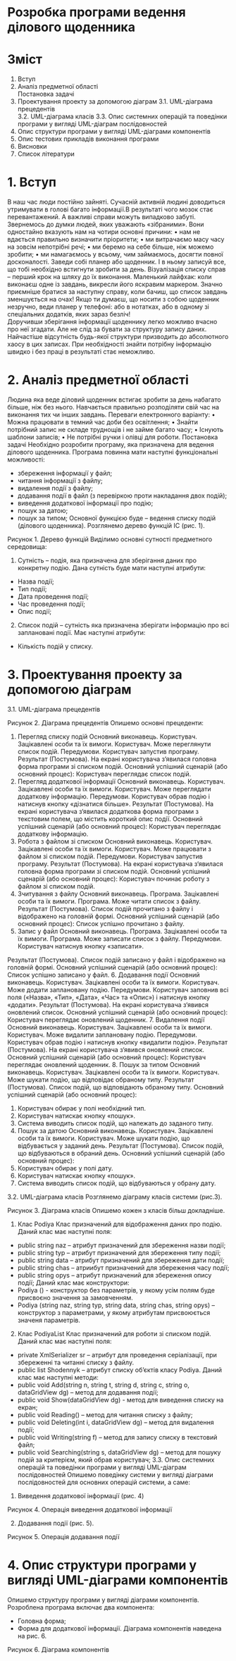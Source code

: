 # Розробка програми ведення ділового щоденника
# Зміст
1.	Вступ	
2.	Аналіз предметної області	
        Постановка задачі	
3.	Проектування проекту за допомогою діаграм
3.1.	UML-діаграма прецедентів	
3.2.	UML-діаграма класів	
3.3.	Опис системних операцій та поведінки програми у вигляді UML-діаграм послідовностей	
4.	Опис структури програми у вигляді UML-діаграми компонентів	
5.	Опис тестових прикладів виконання програми	
6.	Висновки	
7.	Список літератури

# 1.	Вступ
   В наш час люди постійно зайняті. Сучасній активній людині доводиться утримувати в голові багато інформації.В результаті чого мозок стає перевантажений. А важливі справи можуть випадково забуті. 
Звернемось до думки людей, яких уважають «зібраними».
 Вони одностайно вказують нам на чотири основні причини:
•	нам не вдається правильно визначити пріоритети;
•	ми витрачаємо масу часу на зовсім непотрібні речі;
•	ми беремо на себе більше, ніж можемо зробити;
•	ми намагаємось у всьому, чим займаємось, досягти повної досконалості.
Заведи собі планер або щоденник. І в ньому записуй все, що тобі необхідно встигнути зробити за день. Візуалізація списку справ – перший крок на шляху до їх виконання.
 Маленький лайфхак: коли виконаєш одне із завдань, викресли його яскравим маркером. Значно приємніше братися за наступну справу, коли бачиш, що список завдань зменшується на очах! Якщо ти думаєш, що носити з собою щоденник незручно, веди планер у телефоні: або в нотатках, або в одному зі спеціальних додатків, яких зараз безліч!	
Доручивши зберігання інформації щоденнику легко можливо вчасно про неї згадати.
Але не слід за бувати за структуру запису даних. Найчастіше відсутність будь-якої структури призводить до абсолютного хаосу в цих записах. При необхідності знайти потрібну інформацію швидко і без праці в результаті стає неможливо.
 
# 2.	Аналіз предметної області
Людина яка веде діловий щоденник встигає зробити за день набагато більше, ніж без нього. Навчається правильно розподіляти свій час на виконання тих чи інших завдань. 
Переваги електронного варіанту:
•	Можна працювати в темний час доби без освітлення;
•	Знайти потрібний запис не складе труднощів і не займе багато часу;
•	Існують шаблони записів;
•	Не потрібні ручки і олівці для роботи.
Постановка задачі
Необхідно розробити програму, яка призначена для ведення ділового щоденника. Програма повинна мати наступні функціональні можливості:
- збереження інформації у файл;
- читання інформації з файлу;
- видалення події з файлу;
- додавання події в файл (з перевіркою проти накладання двох подій);
- виведення додаткової інформації про подію;
- пошук за датою;
- пошук за типом;
Основної функцією буде – ведення списку подій (ділового щоденника). Розглянемо дерево функцій ІС (рис. 1).
 
Рисунок 1. Дерево функцій
Виділимо основні сутності предметного середовища:
1. Сутність – подія, яка призначена для зберігання даних про конкретну подію. Дана сутність буде мати наступні атрибути:
- Назва події;
- Тип події;
- Дата проведення події;
- Час проведення події;
- Опис події;
2. Список подій – сутність яка призначена зберігати інформацію про всі заплановані події. Має наступні атрибути:
- Кількість подій у списку.
 
# 3.	Проектування проекту за допомогою діаграм
3.1.	UML-діаграма прецедентів
 

Рисунок 2. Діаграма прецедентів
Опишемо основні прецеденти:
1. Перегляд списку подій
Основний виконавець. Користувач.
Зацікавлені особи та їх вимоги. Користувач. Може переглянути список подій.
Передумови. Користувач запустив програму.
Результат (Постумова). На екрані користувача з‘явилася головна форма програми зі списком подій.
Основний успішний сценарій (або основний процес):
Користувач переглядає список подій.
2. Перегляд додаткової інформації
Основний виконавець. Користувач.
Зацікавлені особи та їх вимоги. Користувач. Може переглядати додаткову інформацію.
Передумови. Користувач обрав подію і натиснув кнопку «дізнатися більше».
Результат (Постумова). На екрані користувача з‘явилася додаткова форма програми з текстовим полем, що містить короткий опис події.
Основний успішний сценарій (або основний процес):
Користувач переглядає додаткову інформацію.
3. Робота з файлом зі списком
Основний виконавець. Користувач.
Зацікавлені особи та їх вимоги. Користувач. Може працювати з файлом зі списком подій.
Передумови. Користувач запустив програму.
Результат (Постумова). На екрані користувача з‘явилася головна форма програми зі списком подій.
Основний успішний сценарій (або основний процес):
Користувач починає роботу з файлом зі списком подій.
4. Зчитування з файлу
Основний виконавець. Програма.
Зацікавлені особи та їх вимоги. Програма. Може читати список з файлу.
Результат (Постумова). Список подій прочитано з файлу і відображено на головній формі.
Основний успішний сценарій (або основний процес): Список успішно прочитано з файлу.
5. Запис у файл
Основний виконавець. Програма.
Зацікавлені особи та їх вимоги. Програма. Може записати список з файлу.
Передумови. Користувач натиснув кнопку «записати».

Результат (Постумова). Список подій записано у файл і відображено на головній формі.
Основний успішний сценарій (або основний процес): Список успішно записано у файл.
6. Додавання події
Основний виконавець. Користувач.
Зацікавлені особи та їх вимоги. Користувач. Може додати заплановану подію.
Передумови. Користувач заповнив всі поля («Назва», «Тип», «Дата», «Час» та «Опис») і натиснув кнопку «додати».
Результат (Постумова). На екрані користувача з‘явився оновлений список.
Основний успішний сценарій (або основний процес):
Користувач переглядає оновлений щоденник.
7. Видалення події
Основний виконавець. Користувач.
Зацікавлені особи та їх вимоги. Користувач. Може видалити заплановану подію.
Передумови. Користувач обрав подію і натиснув кнопку «видалити подію».
Результат (Постумова). На екрані користувача з‘явився оновлений список.
Основний успішний сценарій (або основний процес):
Користувач переглядає оновлений щоденник.
8. Пошук за типом
Основний виконавець. Користувач.
Зацікавлені особи та їх вимоги. Користувач. Може шукати подію, що відповідає обраному типу.
Результат (Постумова). Список подій, що відповідають обраному типу.
Основний успішний сценарій (або основний процес):
1. Користувач обирає у полі необхідний тип.
2. Користувач натискає кнопку «пошук».
3. Система виводить список подій, що належать до заданого типу.
9. Пошук за датою
Основний виконавець. Користувач.
Зацікавлені особи та їх вимоги. Користувач. Може шукати подію, що відбувається у заданий день.
Результат (Постумова). Список подій, що відбуваються в обраний день.
Основний успішний сценарій (або основний процес):
1. Користувач обирає у полі дату.
2. Користувач натискає кнопку «пошук».
3. Система виводить список подій, що відбуваються у обрану дату.

 
3.2.	UML-діаграма класів
Розглянемо діаграму класів системи (рис.3).
 
Рисунок 3. Діаграма класів
Опишемо кожен з класів більш докладніше.
1. Клас Podiya
Клас призначений для відображення даних про подію.
Даний клас має наступні поля:
- public string naz – атрибут призначений для збереження назви події;
- public string typ – атрибут призначений для збереження типу події;
- public string data – атрибут призначений для збереження дати події;
- public string chas – атриибут призначений для збереження часу події;
- public string opys – атрибут призначений для збереження опису події;
Даний клас має конструктори:
- Podiya () - конструктор без параметрів, у якому усім полям буде присвоєно значення за замовченням.
- Podiya (string naz, string typ, string data, string chas, string opys) – конструктор з параметрами, у якому атрибутам присвоюється значеня параметрів.
2. Клас PodiyaList
Клас призначений для роботи зі списком подій.
Даний клас має наступні поля:
- private XmlSerializer sr – атрибут для проведення серіалізації, при збереженні та читанні списку з файлу.
- public list<Podiya> Shodennyk – атрибут списку об’єктів класу Podiya.
Даний клас має наступні методи:
- public void Add(string n, string t, string d, string c, string o, dataGridView dg) – метод для додавання події;
- public void Show(dataGridView dg) - метод для виведення списку на екран;
- public void Reading() – метод для читання списку з файлу;
- public void Deleting(int i, dataGridView dg) – метод для видалення події;
- public void Writing(string f) – метод для запису списку в текстовий файл;
- public void Searching(string s, dataGridView dg) – метод для пошуку подій за критерієм, який обрав користувач;
3.3.	Опис системних операцій та поведінки програми у вигляді UML-діаграм послідовностей
Опишемо поведінку системи у вигляді діаграми послідовностей для основних операцій системи, а саме:
1. Виведення додаткової інформації (рис. 4)
 
Рисунок 4. Операція виведення додаткової інформації

2. Додавання події (рис. 5).
 
Рисунок 5. Операція додавання події
# 4.	 Опис структури програми у вигляді UML-діаграми компонентів
Опишемо структуру програми у вигляді діаграми компонентів.
Розроблена програма включає два компонента:
- Головна форма;
- Форма для додаткової інформації.
Діаграма компонентів наведена на рис. 6.
 
Рисунок 6. Діаграма компонентів
